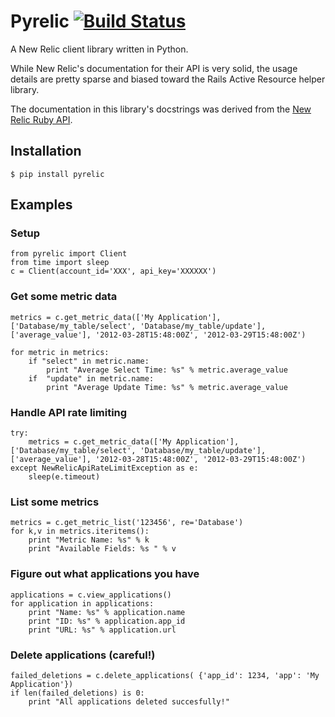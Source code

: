 # Pyrelic [![Build Status](https://travis-ci.org/andrewgross/pyrelic.png?branch=master)](https://travis-ci.org/andrewgross/pyrelic)


A New Relic client library written in Python.

While New Relic's documentation for their API is very solid, the usage details are pretty sparse and biased toward the Rails Active Resource helper library.

The documentation in this library's docstrings was derived from the [New Relic Ruby API](https://github.com/newrelic/newrelic_api).

## Installation
    $ pip install pyrelic

## Examples

### Setup

    from pyrelic import Client
    from time import sleep
    c = Client(account_id='XXX', api_key='XXXXXX')

### Get some metric data
    metrics = c.get_metric_data(['My Application'], ['Database/my_table/select', 'Database/my_table/update'], ['average_value'], '2012-03-28T15:48:00Z', '2012-03-29T15:48:00Z')

    for metric in metrics:
        if "select" in metric.name:
            print "Average Select Time: %s" % metric.average_value
        if  "update" in metric.name:
            print "Average Update Time: %s" % metric.average_value

### Handle API rate limiting
    try:
        metrics = c.get_metric_data(['My Application'], ['Database/my_table/select', 'Database/my_table/update'], ['average_value'], '2012-03-28T15:48:00Z', '2012-03-29T15:48:00Z')
    except NewRelicApiRateLimitException as e:
        sleep(e.timeout)

### List some metrics
    metrics = c.get_metric_list('123456', re='Database')
    for k,v in metrics.iteritems():
        print "Metric Name: %s" % k
        print "Available Fields: %s " % v

### Figure out what applications you have
    applications = c.view_applications()
    for application in applications:
        print "Name: %s" % application.name
        print "ID: %s" % application.app_id
        print "URL: %s" % application.url

### Delete applications (careful!)
    failed_deletions = c.delete_applications( {'app_id': 1234, 'app': 'My Application'})
    if len(failed_deletions) is 0:
        print "All applications deleted succesfully!"
```
